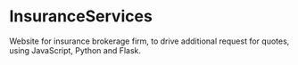 # InsuranceServices
Website for insurance brokerage firm, to drive additional request for quotes, using JavaScript, Python and Flask.
